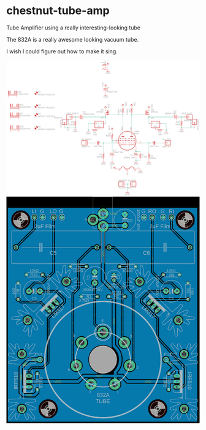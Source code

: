 # chestnut-tube-amp
Tube Amplifier using a really interesting-looking tube

The 832A is a really awesome looking vacuum tube.

I wish I could figure out how to make it sing.

![schematic](chestnut-tube-amp-schematic.png)
![board](chestnut-tube-amp-board.png)
